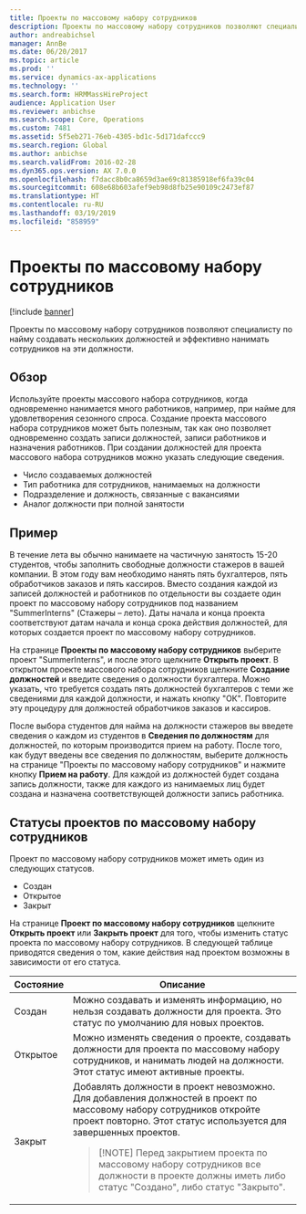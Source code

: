 ```yaml
---
title: Проекты по массовому набору сотрудников
description: Проекты по массовому набору сотрудников позволяют специалисту по найму создавать нескольких должностей и эффективно нанимать сотрудников на эти должности.
author: andreabichsel
manager: AnnBe
ms.date: 06/20/2017
ms.topic: article
ms.prod: ''
ms.service: dynamics-ax-applications
ms.technology: ''
ms.search.form: HRMMassHireProject
audience: Application User
ms.reviewer: anbichse
ms.search.scope: Core, Operations
ms.custom: 7481
ms.assetid: 5f5eb271-76eb-4305-bd1c-5d171dafccc9
ms.search.region: Global
ms.author: anbichse
ms.search.validFrom: 2016-02-28
ms.dyn365.ops.version: AX 7.0.0
ms.openlocfilehash: f7dacc8b0ca8659d3ae69c81385918ef6fa39c04
ms.sourcegitcommit: 608e68b603afef9eb98d8fb25e90109c2473ef87
ms.translationtype: HT
ms.contentlocale: ru-RU
ms.lasthandoff: 03/19/2019
ms.locfileid: "858959"
---
```

# <a name="mass-hire-projects"></a>Проекты по массовому набору сотрудников

[!include [banner](../includes/banner.md)]

Проекты по массовому набору сотрудников позволяют специалисту по найму создавать нескольких должностей и эффективно нанимать сотрудников на эти должности.

## <a name="overview"></a>Обзор

Используйте проекты массового набора сотрудников, когда одновременно нанимается много работников, например, при найме для удовлетворения сезонного спроса. Создание проекта массового набора сотрудников может быть полезным, так как оно позволяет одновременно создать записи должностей, записи работников и назначения работников. При создании должностей для проекта массового набора сотрудников можно указать следующие сведения.

- Число создаваемых должностей
- Тип работника для сотрудников, нанимаемых на должности
- Подразделение и должность, связанные с вакансиями
- Аналог должности при полной занятости

## <a name="example"></a>Пример

В течение лета вы обычно нанимаете на частичную занятость 15-20 студентов, чтобы заполнить свободные должности стажеров в вашей компании. В этом году вам необходимо нанять пять бухгалтеров, пять обработчиков заказов и пять кассиров. Вместо создания каждой из записей должностей и работников по отдельности вы создаете один проект по массовому набору сотрудников под названием "SummerInterns" (Стажеры – лето). Даты начала и конца проекта соответствуют датам начала и конца срока действия должностей, для которых создается проект по массовому набору сотрудников.

На странице **Проекты по массовому набору сотрудников** выберите проект "SummerInterns", и после этого щелкните **Открыть проект**. В открытом проекте массового набора сотрудников щелкните **Создание должностей** и введите сведения о должности бухгалтера. Можно указать, что требуется создать пять должностей бухгалтеров с теми же сведениями для каждой должности, и нажать кнопку "ОК". Повторите эту процедуру для должностей обработчиков заказов и кассиров.

После выбора студентов для найма на должности стажеров вы введете сведения о каждом из студентов в **Сведения по должностям** для должностей, по которым производится прием на работу. После того, как будут введены все сведения по должностям, выберите должность на странице "Проекты по массовому набору сотрудников" и нажмите кнопку **Прием на работу**. Для каждой из должностей будет создана запись должности, также для каждого из нанимаемых лиц будет создана и назначена соответствующей должности запись работника.

## <a name="mass-hire-project-statuses"></a>Статусы проектов по массовому набору сотрудников

Проект по массовому набору сотрудников может иметь один из следующих статусов.

- Создан
- Открытое
- Закрыт

На странице **Проект по массовому набору сотрудников** щелкните **Открыть проект** или **Закрыть проект** для того, чтобы изменить статус проекта по массовому набору сотрудников. В следующей таблице приводятся сведения о том, какие действия над проектом возможны в зависимости от его статуса.

<table>
<thead>
<tr>
<th>Состояние</th>
<th>Описание</th>
</tr>
</thead>
<tbody>
<tr>
<td>Создан</td>
<td>Можно создавать и изменять информацию, но нельзя создавать должности для проекта. Это статус по умолчанию для новых проектов.</td>
</tr>
<tr>
<td>Открытое</td>
<td>Можно изменять сведения о проекте, создавать должности для проекта по массовому набору сотрудников, и нанимать людей на должности. Этот статус имеют активные проекты.</td>
</tr>
<tr>
<td>Закрыт</td>
<td>Добавлять должности в проект невозможно. Для добавления должностей в проект по массовому набору сотрудников откройте проект повторно. Этот статус используется для завершенных проектов.
<blockquote>[!NOTE] Перед закрытием проекта по массовому набору сотрудников все должности в проекте должны иметь либо статус "Создано", либо статус "Закрыто".</blockquote>
</td>
</tr>
</tbody>
</table>
